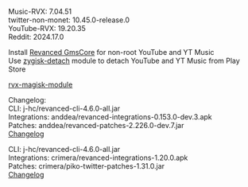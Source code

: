 Music-RVX: 7.04.51  
twitter-non-monet: 10.45.0-release.0  
YouTube-RVX: 19.20.35  
Reddit: 2024.17.0  

Install [Revanced GmsCore](https://github.com/ReVanced/GmsCore/releases) for non-root YouTube and YT Music  
Use [zygisk-detach](https://github.com/j-hc/zygisk-detach) module to detach YouTube and YT Music from Play Store  

[rvx-magisk-module](https://github.com/LemonyOwO/rvx-magisk-module)  

Changelog:  
CLI: j-hc/revanced-cli-4.6.0-all.jar  
Integrations: anddea/revanced-integrations-0.153.0-dev.3.apk  
Patches: anddea/revanced-patches-2.226.0-dev.7.jar  
[Changelog](https://github.com/anddea/revanced-patches/releases/tag/vdev.7)

CLI: j-hc/revanced-cli-4.6.0-all.jar  
Integrations: crimera/revanced-integrations-1.20.0.apk  
Patches: crimera/piko-twitter-patches-1.31.0.jar  
[Changelog](https://github.com/crimera/piko/releases/tag/v1.31.0)  
